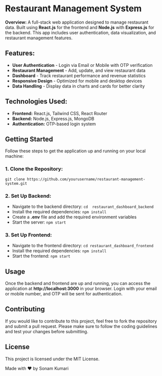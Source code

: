 <!DOCTYPE html>
<html lang="en">
<head>
  <meta charset="UTF-8">
  <meta name="viewport" content="width=device-width, initial-scale=1.0">
  
</head>
<body>

  <h1>Restaurant Management System</h1>

  <p><strong>Overview:</strong> A full-stack web application designed to manage restaurant data. Built using <strong>React.js</strong> for the frontend and <strong>Node.js</strong> with <strong>Express.js</strong> for the backend. This app includes user authentication, data visualization, and restaurant management features.</p>

  <h2>Features:</h2>
  <ul>
    <li><strong>User Authentication</strong> - Login via Email or Mobile with OTP verification</li>
    <li><strong>Restaurant Management</strong> - Add, update, and view restaurant data</li>
    <li><strong>Dashboard</strong> - Track restaurant performance and revenue statistics</li>
    <li><strong>Responsive Design</strong> - Optimized for mobile and desktop devices</li>
    <li><strong>Data Handling</strong> - Display data in charts and cards for better clarity</li>
  </ul>

  <h2>Technologies Used:</h2>
  <ul>
    <li><strong>Frontend:</strong> React.js, Tailwind CSS, React Router</li>
    <li><strong>Backend:</strong> Node.js, Express.js, MongoDB</li>
    <li><strong>Authentication:</strong> OTP-based login system</li>
  </ul>

  <h2>Getting Started</h2>
  <p>Follow these steps to get the application up and running on your local machine:</p>

  <h3>1. Clone the Repository:</h3>
  <pre><code>git clone https://github.com/yourusername/restaurant-management-system.git</code></pre>

  <h3>2. Set Up Backend:</h3>
  <ul>
    <li>Navigate to the backend directory: <code>cd  restaurant_dashboard_backend</code></li>
    <li>Install the required dependencies: <code>npm install</code></li>
    <li>Create a <strong>.env</strong> file and add the required environment variables</li>
    <li>Start the server: <code>npm start</code></li>
  </ul>

  <h3>3. Set Up Frontend:</h3>
  <ul>
    <li>Navigate to the frontend directory: <code>cd restaurant_dashboard_frontend</code></li>
    <li>Install the required dependencies: <code>npm install</code></li>
    <li>Start the frontend: <code>npm start</code></li>
  </ul>

  <h2>Usage</h2>
  <p>Once the backend and frontend are up and running, you can access the application at <strong>http://localhost:3000</strong> in your browser. Login with your email or mobile number, and OTP will be sent for authentication.</p>

  <h2>Contributing</h2>
  <p>If you would like to contribute to this project, feel free to fork the repository and submit a pull request. Please make sure to follow the coding guidelines and test your changes before submitting.</p>

  <h2>License</h2>
  <p>This project is licensed under the MIT License.</p>

  <footer>
    <p>Made with ❤️ by Sonam Kumari</p>
  </footer>

</body>
</html>
